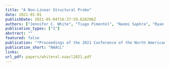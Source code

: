 ```yaml
---
title: "A Non-Linear Structural Probe"
date: 2021-01-01
publishDate: 2021-05-04T16:37:59.628296Z
authors: ["Jennifer C. White", "Tiago Pimentel", "Naomi Saphra", "Ryan Cotterell"]
publication_types: ["1"]
abstract: ""
featured: false
publication: "*Proceedings of the 2021 Conference of the North American Chapter of the Association for Computational Linguistics: Human Language Technologies*"
publication_short: "NAACL"
links:
url_pdf: papers/white+al.naacl2021.pdf
---
```


